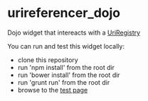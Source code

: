 # urireferencer_dojo

Dojo widget that intereacts with a [UriRegistry](https://github.com/OnroerendErfgoed/uriregistry)

You can run and test this widget locally:
 - clone this repository
 - run 'npm install' from the root dir
 - run 'bower install' from the root dir
 - run 'grunt run' from the root dir
 - browse to the [test page](http://localhost:8080/tests/widget/test_UriReferencer.html) 
